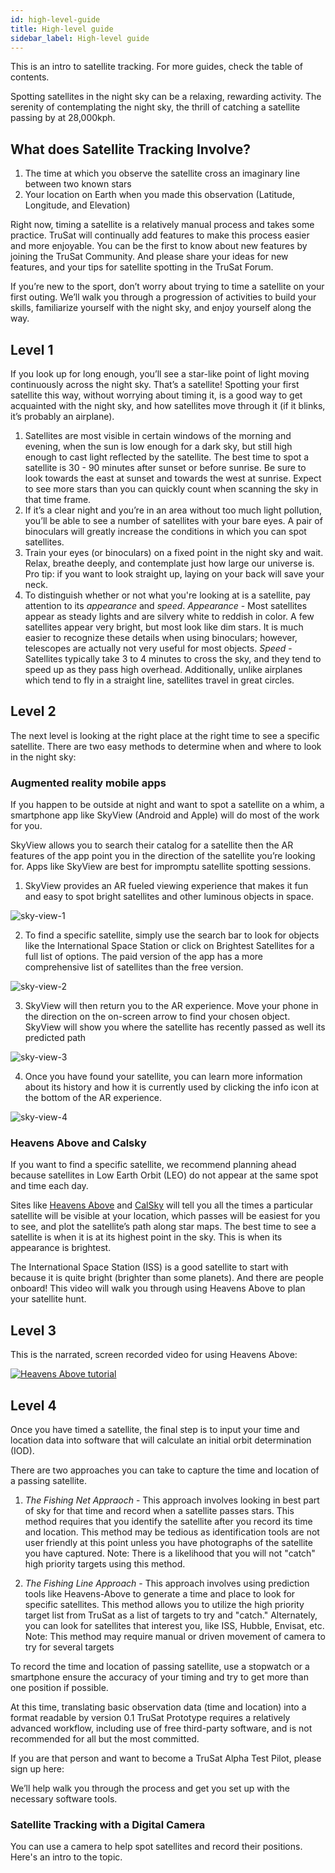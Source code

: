 ```yaml
---
id: high-level-guide
title: High-level guide
sidebar_label: High-level guide
---
```


This is an intro to satellite tracking. For more guides, check the table of contents.

Spotting satellites in the night sky can be a relaxing, rewarding activity. The serenity of contemplating the night sky, the thrill of catching a satellite passing by at 28,000kph.

## What does Satellite Tracking Involve?

1. The time at which you observe the satellite cross an imaginary line between two known stars
2. Your location on Earth when you made this observation (Latitude, Longitude, and Elevation)

Right now, timing a satellite is a relatively manual process and takes some practice. TruSat will continually add features to make this process easier and more enjoyable. You can be the first to know about new features by joining the TruSat Community. And please share your ideas for new features, and your tips for satellite spotting in the TruSat Forum.

If you’re new to the sport, don’t worry about trying to time a satellite on your first outing. We’ll walk you through a progression of activities to build your skills, familiarize yourself with the night sky, and enjoy yourself along the way.

## Level 1

If you look up for long enough, you’ll see a star-like point of light moving continuously across the night sky. That’s a satellite! Spotting your first satellite this way, without worrying about timing it, is a good way to get acquainted with the night sky, and how satellites move through it (if it blinks, it’s probably an airplane).

1. Satellites are most visible in certain windows of the morning and evening, when the sun is low enough for a dark sky, but still high enough to cast light reflected by the satellite. The best time to spot a satellite is 30 - 90 minutes after sunset or before sunrise. Be sure to look towards the east at sunset and towards the west at sunrise. Expect to see more stars than you can quickly count when scanning the sky in that time frame.
2. If it’s a clear night and you’re in an area without too much light pollution, you’ll be able to see a number of satellites with your bare eyes. A pair of binoculars will greatly increase the conditions in which you can spot satellites.
3. Train your eyes (or binoculars) on a fixed point in the night sky and wait. Relax, breathe deeply, and contemplate just how large our universe is. Pro tip: if you want to look straight up, laying on your back will save your neck.
4. To distinguish whether or not what you're looking at is a satellite, pay attention to its *appearance* and *speed*. 
    *Appearance* - Most satellites appear as steady lights and are silvery white to reddish in color. A few satellites appear very            bright, but most look like dim stars. It is much easier to recognize these details when using binoculars; however, telescopes are        actually not very useful for most objects. 
    *Speed* - Satellites typically take 3 to 4 minutes to cross the sky, and they tend to speed up as they pass high overhead.                Additionally, unlike airplanes which tend to fly in a straight line, satellites travel in great circles. 


## Level 2

The next level is looking at the right place at the right time to see a specific satellite. There are two easy methods to determine when and where to look in the night sky:

### Augmented reality mobile apps

If you happen to be outside at night and want to spot a satellite on a whim, a smartphone app like SkyView (Android and Apple) will do most of the work for you.

SkyView allows you to search their catalog for a satellite then the AR features of the app point you in the direction of the satellite you’re looking for. Apps like SkyView are best for impromptu satellite spotting sessions.

1. SkyView provides an AR fueled viewing experience that makes it fun and easy to spot bright satellites and other luminous objects in space.

![sky-view-1](https://trusat-assets.s3.amazonaws.com/howto-skyview-screenshot-1.png)

2. To find a specific satellite, simply use the search bar to look for objects like the International Space Station or click on Brightest Satellites for a full list of options. The paid version of the app has a more comprehensive list of satellites than the free version.

![sky-view-2](https://trusat-assets.s3.amazonaws.com/howto-skyview-screenshot-2.png)

3. SkyView will then return you to the AR experience. Move your phone in the direction on the on-screen arrow to find your chosen object. SkyView will show you where the satellite has recently passed as well its predicted path

![sky-view-3](https://trusat-assets.s3.amazonaws.com/howto-skyview-screenshot-3.png)

4. Once you have found your satellite, you can learn more information about its history and how it is currently used by clicking the info icon at the bottom of the AR experience.

![sky-view-4](https://trusat-assets.s3.amazonaws.com/howto-skyview-screenshot-4.png)

### Heavens Above and Calsky

If you want to find a specific satellite, we recommend planning ahead because satellites in Low Earth Orbit (LEO) do not appear at the same spot and time each day.

Sites like [Heavens Above](https://www.heavens-above.com/PassSummary.aspx?satid=25544&lat=0&lng=0&loc=Unspecified&alt=0&tz=UCT) and [CalSky](https://www.calsky.com/cs.cgi?cha=12&sec=4) will tell you all the times a particular satellite will be visible at your location, which passes will be easiest for you to see, and plot the satellite’s path along star maps. The best time to see a satellite is when it is at its highest point in the sky. This is when its appearance is brightest. 

The International Space Station (ISS) is a good satellite to start with because it is quite bright (brighter than some planets). And there are people onboard! This video will walk you through using Heavens Above to plan your satellite hunt.

## Level 3

This is the narrated, screen recorded video for using Heavens Above:

[![Heavens Above tutorial](http://img.youtube.com/vi/DmSL1MweU7M/0.jpg)](http://www.youtube.com/watch?v=DmSL1MweU7M)

## Level 4

Once you have timed a satellite, the final step is to input your time and location data into software that will calculate an initial orbit determination (IOD). 

There are two approaches you can take to capture the time and location of a passing satellite. 
  1. *The Fishing Net Appraoch* - This approach involves looking in best part of sky for that time and record when a satellite passes     stars. This method requires that you identify the satellite after you record its time and location. This method may be tedious as       identification tools are not user friendly at this point unless you have photographs of the satellite you have captured. Note: There     is a likelihood that you will not "catch" high priority targets using this method.

  2. *The Fishing Line Approach* - This approach involves using prediction tools like Heavens-Above to generate a time and place to look   for specific satellites. This method allows you to utilize the high priority target list from TruSat as a list of targets to try and     "catch." Alternately, you can look for satellites that interest you, like ISS, Hubble, Envisat, etc. Note:  This method may require     manual or driven movement of camera to try for several targets


To record the time and location of passing satellite, use a stopwatch or a smartphone ensure the accuracy of your timing and try to get more than one position if possible. 

At this time, translating basic observation data (time and location) into a format readable by version 0.1 TruSat Prototype requires a relatively advanced workflow, including use of free third-party software, and is not recommended for all but the most committed.

If you are that person and want to become a TruSat Alpha Test Pilot, please sign up here:

We’ll help walk you through the process and get you set up with the necessary software tools.

### Satellite Tracking with a Digital Camera

You can use a camera to help spot satellites and record their positions. Here's an intro to the topic.
